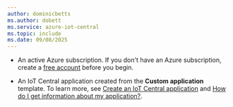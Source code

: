 ```yaml
---
author: dominicbetts
ms.author: dobett
ms.service: azure-iot-central
ms.topic: include
ms.date: 09/08/2025
---
```


- An active Azure subscription. If you don't have an Azure subscription, create a [free account](https://azure.microsoft.com/free/?WT.mc_id=A261C142F) before you begin.

- An IoT Central application created from the **Custom application** template. To learn more, see [Create an IoT Central application](../articles/iot-central/core/howto-create-iot-central-application.md) and [How do I get information about my application?](../articles/iot-central/core/howto-get-app-info.md).
